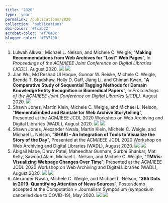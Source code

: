 ```yaml
---
title: "2020"
type: 'year'
permalink: /publications/2020
collection: 'publications'
doi-color: '#fcab22'
acrobat-color: '#f70e0c'
blogger-color: '#F37100'
---
```

1. Lulwah Alkwai, Michael L. Nelson, and Michele C. Weigle, "**Making Recommendations from Web Archives for "Lost" Web Pages**", In *Proceedings of the ACM/IEEE Joint Conference on Digital Libraries (JCDL)*. August 2020. <a href='10.1145/3383583.3398533' target='_blank'><i class='ai ai-fw ai-doi' style='color: {{ page.doi-color }}'></i></a> <a href='https://arxiv.org/abs/1908.02819' target='_blank' class='btn btn--mcwarxiv'><img src='../images/arxiv-logo-16px-high.png'/></a> <a href='/publications/bibtex#alkwai-jcdl20' target='_blank' class='btn btn--mcwbibtex'><img src='../images/BibTeX_logo-16px-high.png'/></a>
2. Jian Wu, Md Reshad Ul Hoque, Gunnar W. Reiske, Michele C. Weigle, Brenda T. Bradshaw, Holly D. Gaff, Jiang Li, and Chiman Kwan, "**A Comparative Study of Sequential Tagging Methods for Domain Knowledge Entity Recognition in Biomedical Papers**", In *Proceedings of the ACM/IEEE Joint Conference on Digital Libraries (JCDL)*. August 2020. <a href='10.1145/3383583.3398602' target='_blank'><i class='ai ai-fw ai-doi' style='color: {{ page.doi-color }}'></i></a> <a href='/publications/bibtex#wu-jcdl20' target='_blank' class='btn btn--mcwbibtex'><img src='../images/BibTeX_logo-16px-high.png'/></a>
3. Shawn Jones, Martin Klein, Michele C. Weigle, and Michael L. Nelson, "**MementoEmbed and Raintale for Web Archive Storytelling**", Presented at the ACM/IEEE JCDL 2020 Workshop on Web Archiving and Digital Libraries (WADL), August 2020. <a href='http://arxiv.org/abs/2008.00137' target='_blank' class='btn btn--mcwarxiv'><img src='../images/arxiv-logo-16px-high.png'/></a> <a href='/publications/bibtex#jones-wadl20a' target='_blank' class='btn btn--mcwbibtex'><img src='../images/BibTeX_logo-16px-high.png'/></a>
4. Shawn Jones, Alexander Nwala, Martin Klein, Michele C. Weigle, and Michael L. Nelson, "**SHARI – An Integration of Tools to Visualize the Story of the Day**", Presented at the ACM/IEEE JCDL 2020 Workshop on Web Archiving and Digital Libraries (WADL), August 2020. <a href='http://arxiv.org/abs/2008.00139' target='_blank' class='btn btn--mcwarxiv'><img src='../images/arxiv-logo-16px-high.png'/></a> <a href='/publications/bibtex#jones-wadl20b' target='_blank' class='btn btn--mcwbibtex'><img src='../images/BibTeX_logo-16px-high.png'/></a>
5. Abigail Mabe, Dhruv Patel, Maheedhar Gunnam, Surbhi Shankar, Mat Kelly, Sawood Alam, Michael L. Nelson, and Michele C. Weigle, "**TMVis: Visualizing Webpage Changes Over Time**", Presented at the ACM/IEEE JCDL 2020 Workshop on Web Archiving and Digital Libraries (WADL), August 2020. <a href='https://arxiv.org/abs/2006.02487' target='_blank' class='btn btn--mcwarxiv'><img src='../images/arxiv-logo-16px-high.png'/></a> <a href='/publications/bibtex#mabe-wadl20' target='_blank' class='btn btn--mcwbibtex'><img src='../images/BibTeX_logo-16px-high.png'/></a>
6. Alexander Nwala, Michele C. Weigle, and Michael L. Nelson, "**365 Dots in 2019: Quantifying Attention of News Sources**", Poster/demo accepted at the Computation + Journalism Symposium (symposium cancelled due to COVID-19), May 2020. <a href='https://arxiv.org/abs/2003.09989' target='_blank' class='btn btn--mcwarxiv'><img src='../images/arxiv-logo-16px-high.png'/></a> <a href='/publications/bibtex#nwala-cj20' target='_blank' class='btn btn--mcwbibtex'><img src='../images/BibTeX_logo-16px-high.png'/></a>
